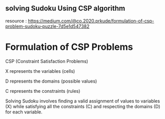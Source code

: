 ## solving Sudoku Using CSP algorithm

resource : https://medium.com/@co.2020.prkude/formulation-of-csp-problem-sudoku-puzzle-7d5e1d547382

# Formulation of CSP Problems

CSP (Constraint Satisfaction Problems)

X represents the variables (cells)

D represents the domains (possible values)

C represents the constraints (rules)

Solving Sudoku involves finding a valid assignment of values to variables (X) while satisfying all the constraints (C) and respecting the domains (D) for each variable.

